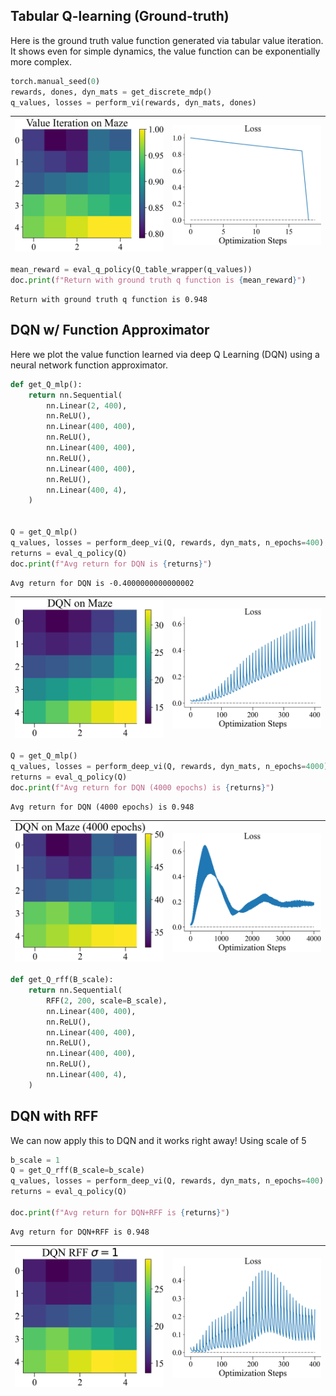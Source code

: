 
## Tabular Q-learning (Ground-truth)

Here is the ground truth value function generated via tabular
value iteration. It shows even for simple dynamics, the value
function can be exponentially more complex.

```python
torch.manual_seed(0)
rewards, dones, dyn_mats = get_discrete_mdp()
q_values, losses = perform_vi(rewards, dyn_mats, dones)
```
| <img style="align-self:center; zoom:0.3;" src="maze_analysis/value_iteration.png?ts=725749" image="None" styles="{'margin': '0.5em'}" width="None" height="None" dpi="300"/> | <img style="align-self:center; zoom:0.3;" src="maze_analysis/value_iteration_loss.png?ts=966565" image="None" styles="{'margin': '0.5em'}" width="None" height="None" dpi="300"/> |
|:----------------------------------------------------------------------------------------------------------------------------------------------------------------------------:|:---------------------------------------------------------------------------------------------------------------------------------------------------------------------------------:|

```python
mean_reward = eval_q_policy(Q_table_wrapper(q_values))
doc.print(f"Return with ground truth q function is {mean_reward}")
```

```
Return with ground truth q function is 0.948
```

## DQN w/ Function Approximator

Here we plot the value function learned via deep Q Learning
(DQN) using a neural network function approximator.

```python
def get_Q_mlp():
    return nn.Sequential(
        nn.Linear(2, 400),
        nn.ReLU(),
        nn.Linear(400, 400),
        nn.ReLU(),
        nn.Linear(400, 400),
        nn.ReLU(),
        nn.Linear(400, 400),
        nn.ReLU(),
        nn.Linear(400, 4),
    )


Q = get_Q_mlp()
q_values, losses = perform_deep_vi(Q, rewards, dyn_mats, n_epochs=400)
returns = eval_q_policy(Q)
doc.print(f"Avg return for DQN is {returns}")
```

```
Avg return for DQN is -0.4000000000000002
```
| <img style="align-self:center; zoom:0.3;" src="maze_analysis/dqn.png?ts=679969" image="None" styles="{'margin': '0.5em'}" width="None" height="None" dpi="300"/> | <img style="align-self:center; zoom:0.3;" src="maze_analysis/dqn_loss.png?ts=898907" image="None" styles="{'margin': '0.5em'}" width="None" height="None" dpi="300"/> |
|:----------------------------------------------------------------------------------------------------------------------------------------------------------------:|:---------------------------------------------------------------------------------------------------------------------------------------------------------------------:|

```python
Q = get_Q_mlp()
q_values, losses = perform_deep_vi(Q, rewards, dyn_mats, n_epochs=4000)
returns = eval_q_policy(Q)
doc.print(f"Avg return for DQN (4000 epochs) is {returns}")
```

```
Avg return for DQN (4000 epochs) is 0.948
```
| <img style="align-self:center; zoom:0.3;" src="maze_analysis/dqn_2000.png?ts=165270" image="None" styles="{'margin': '0.5em'}" width="None" height="None" dpi="300"/> | <img style="align-self:center; zoom:0.3;" src="maze_analysis/dqn_2000_loss.png?ts=413421" image="None" styles="{'margin': '0.5em'}" width="None" height="None" dpi="300"/> |
|:---------------------------------------------------------------------------------------------------------------------------------------------------------------------:|:--------------------------------------------------------------------------------------------------------------------------------------------------------------------------:|

```python
def get_Q_rff(B_scale):
    return nn.Sequential(
        RFF(2, 200, scale=B_scale),
        nn.Linear(400, 400),
        nn.ReLU(),
        nn.Linear(400, 400),
        nn.ReLU(),
        nn.Linear(400, 400),
        nn.ReLU(),
        nn.Linear(400, 4),
    )
```

## DQN with RFF

We can now apply this to DQN and it works right away! Using scale of 5

```python
b_scale = 1
Q = get_Q_rff(B_scale=b_scale)
q_values, losses = perform_deep_vi(Q, rewards, dyn_mats, n_epochs=400)
returns = eval_q_policy(Q)

doc.print(f"Avg return for DQN+RFF is {returns}")
```

```
Avg return for DQN+RFF is 0.948
```
| <img style="align-self:center; zoom:0.3;" src="maze_analysis/dqn_rff_1.png?ts=189376" image="None" styles="{'margin': '0.5em'}" width="None" height="None" dpi="300"/> | <img style="align-self:center; zoom:0.3;" src="maze_analysis/dqn_rff_1_loss.png?ts=488702" image="None" styles="{'margin': '0.5em'}" width="None" height="None" dpi="300"/> |
|:----------------------------------------------------------------------------------------------------------------------------------------------------------------------:|:---------------------------------------------------------------------------------------------------------------------------------------------------------------------------:|
